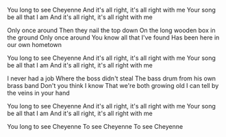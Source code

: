 You long to see Cheyenne
And it's all right, it's all right with me
Your song be all that I am
And it's all right, it's all right with me

Only once around
Then they nail the top down
On the long wooden box in the ground
Only once around
You know all that I've found
Has been here in our own hometown

You long to see Cheyenne
And it's all right, it's all right with me
Your song be all that I am
And it's all right, it's all right with me

I never had a job
Where the boss didn't steal
The bass drum from his own brass band
Don't you think I know
That we're both growing old
I can tell by the veins in your hand

You long to see Cheyenne
And it's all right, it's all right with me
Your song be all that I am
And it's all right, it's all right with me

You long to see Cheyenne
To see Cheyenne
To see Cheyenne
